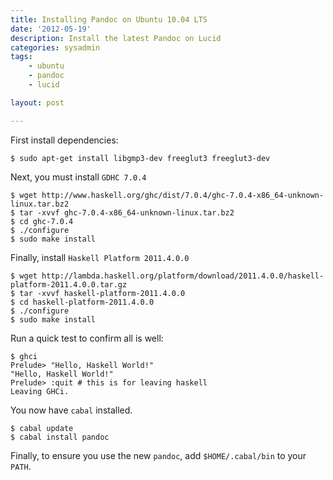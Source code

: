 ```yaml
---
title: Installing Pandoc on Ubuntu 10.04 LTS
date: '2012-05-19'
description: Install the latest Pandoc on Lucid
categories: sysadmin
tags: 
    - ubuntu
    - pandoc
    - lucid

layout: post

---
```


First install dependencies:

    $ sudo apt-get install libgmp3-dev freeglut3 freeglut3-dev

Next, you must install `GDHC 7.0.4`

    $ wget http://www.haskell.org/ghc/dist/7.0.4/ghc-7.0.4-x86_64-unknown-linux.tar.bz2
    $ tar -xvvf ghc-7.0.4-x86_64-unknown-linux.tar.bz2 
    $ cd ghc-7.0.4
    $ ./configure
    $ sudo make install

Finally, install `Haskell Platform 2011.4.0.0`

    $ wget http://lambda.haskell.org/platform/download/2011.4.0.0/haskell-platform-2011.4.0.0.tar.gz
    $ tar -xvvf haskell-platform-2011.4.0.0
    $ cd haskell-platform-2011.4.0.0
    $ ./configure
    $ sudo make install

Run a quick test to confirm all is well:

    $ ghci
    Prelude> "Hello, Haskell World!"
    "Hello, Haskell World!"
    Prelude> :quit # this is for leaving haskell
    Leaving GHCi.

You now have `cabal` installed.

    $ cabal update
    $ cabal install pandoc

Finally, to ensure you use the new `pandoc`, add `$HOME/.cabal/bin` to your `PATH`. 
